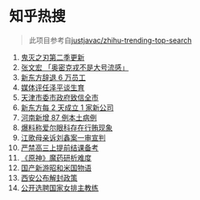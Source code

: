 # 知乎热搜

> 此项目参考自[justjavac/zhihu-trending-top-search](https://github.com/justjavac/zhihu-trending-top-search/blob/main/utils.ts)

<!-- BEGIN -->
  <!-- 最后更新时间:Tue Jan 11 2022 02:03:23 GMT+0000 (Coordinated Universal Time) -->
  1. [鬼灭之刃第二季更新](https://www.zhihu.com/search?q=鬼灭之刃)
1. [张文宏 「奥密克戎不是大号流感」](https://www.zhihu.com/search?q=奥密克戎)
1. [新东方辞退 6 万员工](https://www.zhihu.com/search?q=新东方辞退员工)
1. [媒体评任泽平谈生育](https://www.zhihu.com/search?q=任泽平)
1. [天津市委市政府致信全市](https://www.zhihu.com/search?q=天津疫情)
1. [新东方每 2 天成立 1 家新公司](https://www.zhihu.com/search?q=新东方)
1. [河南新增 87 例本土病例](https://www.zhihu.com/search?q=河南疫情)
1. [爆料称爱尔眼科存在行贿现象](https://www.zhihu.com/search?q=爱尔眼科)
1. [江歌母亲诉刘鑫案一审宣判](https://www.zhihu.com/search?q=江歌案)
1. [严禁高三上提前结课备考](https://www.zhihu.com/search?q=高三备考)
1. [《原神》魔药研析难度](https://www.zhihu.com/search?q=原神)
1. [国产新游昭和米国物语](https://www.zhihu.com/search?q=昭和米国物语)
1. [西安公布解封政策](https://www.zhihu.com/search?q=西安解封)
1. [公开选聘国家女排主教练](https://www.zhihu.com/search?q=女排主教练)
  <!-- END -->